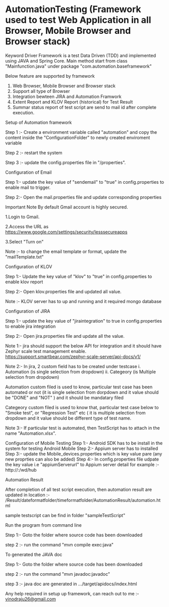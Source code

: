 # AutomationTesting (Framework used to test Web Application in all Browser, Mobile Browser and Browser stack)
Keyword Driver Framework is a test Data Driven (TDD) and implemented using JAVA and Spring Core.
Main method start from class "Mainfunction.java" under package "com.automation.baseframework"

Below feature are supported by framework
 1. Web Browser, Mobile Browser and Browser stack
 2. Support all type of Browser
 3. Integration bewteen JIRA and Automation Framwork
 4. Extent Report and KLOV Report (historical) for Test Result
 5. Summar status report of test script are send to mail id after complete execution. 

Setup of Automation framework

Step 1 :- Create a environment variable called "automation" and copy the content inside the "ConfigurationFolder" to newly created enviroment variable

Step 2 :- restart the system

Step 3 :- update the config.properties file in "<Environmentvarialbe>/properties".

Configuration of Email

Step 1:- update the key value of "sendemail" to "true" in config.properties to enable mail to trigger.

Step 2:- Open the mail.properties file and update corresponding properties 

Important Note By default Gmail account is highly secured.

1.Login to Gmail.

2.Access the URL as https://www.google.com/settings/security/lesssecureapps

3.Select "Turn on"

Note :- to change the email template or format, update the "mailTemplate.txt" 

Configuration of KLOV

Step 1:- Update the key value of "klov" to "true" in config.properties to enable klov report

Step 2:- Open klov.properties file and updated all value.

Note :- KLOV server has to up and running and it required mongo database

Configuration of JIRA

Step 1:- update the key value of "jiraintegration" to true in config.properties to enable jira integration

Step 2:- Open jira.properties file and update all the value.

Note 1:- jira should support the below API for integration and it should have Zephyr scale test management enable.
https://support.smartbear.com/zephyr-scale-server/api-docs/v1/

Note 2:- In jira, 2 custom field has to be created under testcase 
      i. Automation  (is single selection from dropdown)
     ii. Categeory   (is Multiple selection from dropdown)

Automation custom filed is used to know, particular test case has been automated or not (it is single selection from dorpdown and it value should be "DONE" and "NOT" ) and it should be mandatary filed

Categeory custom filed is used to know that, particular test case below to "Smoke test", or "Regression Test" etc ( it is multiple selection from dropdown and it value should be different type of test name.

Note 3:- If particular test is automated, then TestScript has to attach in the name "Automation.xlsx".
 
Configuration of Mobile Testing
Step 1:- Android SDK has to be install in the system for testing Android Mobile 
Step 2:- Appium server has to installed 
Step 3:- update the Mobile_devices.properties which is key value pare (any new proprties can also be added)
Step 4:- In config.properties file udpate the key value i.e "appiumServerurl" to Appium server detail for example :- http://<IPADDRES>:<PORT>/wd/hub
 

Automation Result

After completion of all test script execution, then automation result are updated in location :-  <Environmentvarialbe>/Result/dateformatfolder/timeformatfolder/AutomationResult/automation.html

sample testscript can be find in folder "sampleTestScript"
 
Run the program from command line 

Step 1:- Goto the folder where source code has been downloaded

step 2 :- run the command  "mvn compile exec:java"

To generated the JAVA doc 

Step 1:- Goto the folder where source code has been downloaded

step 2 :- run the command  "mvn javadoc:javadoc"

step 3 :- java doc are generated in .../target/apidocs/index.html

Any help required in setup up framework, can reach out to me :- vinodraju26@gmail.com
